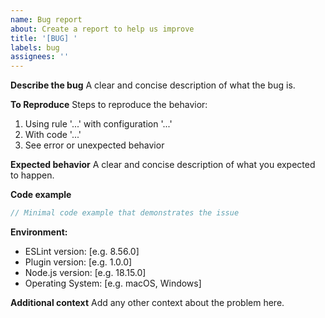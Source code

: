 ```yaml
---
name: Bug report
about: Create a report to help us improve
title: '[BUG] '
labels: bug
assignees: ''
---
```


**Describe the bug**
A clear and concise description of what the bug is.

**To Reproduce**
Steps to reproduce the behavior:
1. Using rule '...' with configuration '...'
2. With code '...'
3. See error or unexpected behavior

**Expected behavior**
A clear and concise description of what you expected to happen.

**Code example**
```js
// Minimal code example that demonstrates the issue
```

**Environment:**
 - ESLint version: [e.g. 8.56.0]
 - Plugin version: [e.g. 1.0.0]
 - Node.js version: [e.g. 18.15.0]
 - Operating System: [e.g. macOS, Windows]

**Additional context**
Add any other context about the problem here. 